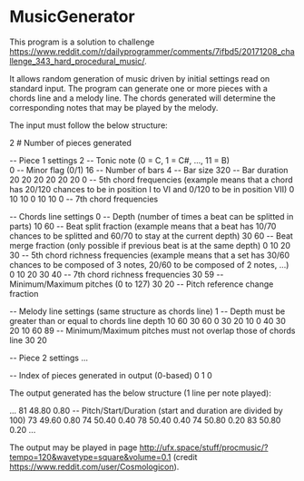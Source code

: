 # MusicGenerator

This program is a solution to challenge https://www.reddit.com/r/dailyprogrammer/comments/7ifbd5/20171208_challenge_343_hard_procedural_music/.

It allows random generation of music driven by initial settings read on standard input. The program can generate one or more pieces with a chords line and a melody line. The chords generated will determine the corresponding notes that may be played by the melody.

The input must follow the below structure:

2                     # Number of pieces generated

-- Piece 1 settings
2                     -- Tonic note (0 = C, 1 = C#, ..., 11 = B)                        
0                     -- Minor flag (0/1)
16                    -- Number of bars
4                     -- Bar size
320                   -- Bar duration
20 20 20 20 20 20 0   -- 5th chord frequencies (example means that a chord has 20/120 chances to be in position I to VI and 0/120 to be in position VII)
0 10 10 0 10 10 0     -- 7th chord frequencies

-- Chords line settings
0                     -- Depth (number of times a beat can be splitted in <bar size> parts)
10 60                 -- Beat split fraction (example means that a beat has 10/70 chances to be splitted and 60/70 to stay at the current depth)
30 60                 -- Beat merge fraction (only possible if previous beat is at the same depth)
0 10 20 30            -- 5th chord richness frequencies (example means that a set has 30/60 chances to be composed of 3 notes, 20/60 to be composed of 2 notes, ...)
0 10 20 30 40         -- 7th chord richness frequencies
30 59                 -- Minimum/Maximum pitches (0 to 127)
30 20                 -- Pitch reference change fraction

-- Melody line settings (same structure as chords line)
1                     -- Depth must be greater than or equal to chords line depth
10 60
30 60
0 30 20 10
0 40 30 20 10
60 89                 -- Minimum/Maximum pitches must not overlap those of chords line
30 20

-- Piece 2 settings
...

-- Index of pieces generated in output (0-based)
0
1
0

The output generated has the below structure (1 line per note played):

...
81 48.80 0.80         -- Pitch/Start/Duration (start and duration are divided by 100)
73 49.60 0.80
74 50.40 0.40
78 50.40 0.40
74 50.80 0.20
83 50.80 0.20
...

The output may be played in page http://ufx.space/stuff/procmusic/?tempo=120&wavetype=square&volume=0.1 (credit https://www.reddit.com/user/Cosmologicon).
